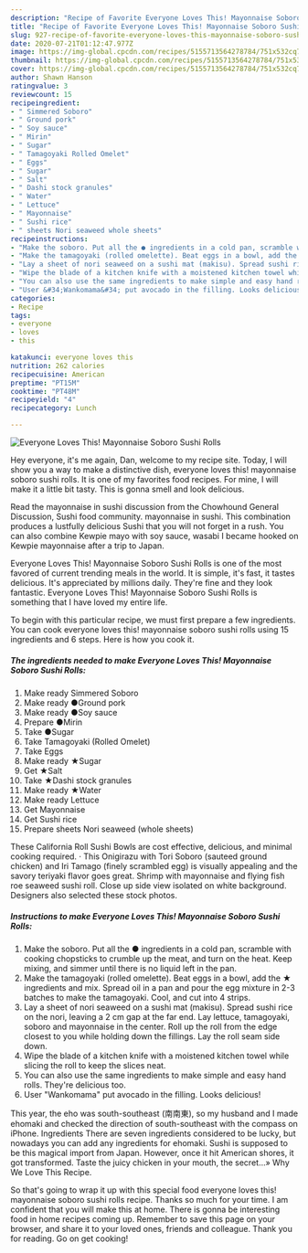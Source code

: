 ```yaml
---
description: "Recipe of Favorite Everyone Loves This! Mayonnaise Soboro Sushi Rolls"
title: "Recipe of Favorite Everyone Loves This! Mayonnaise Soboro Sushi Rolls"
slug: 927-recipe-of-favorite-everyone-loves-this-mayonnaise-soboro-sushi-rolls
date: 2020-07-21T01:12:47.977Z
image: https://img-global.cpcdn.com/recipes/5155713564278784/751x532cq70/everyone-loves-this-mayonnaise-soboro-sushi-rolls-recipe-main-photo.jpg
thumbnail: https://img-global.cpcdn.com/recipes/5155713564278784/751x532cq70/everyone-loves-this-mayonnaise-soboro-sushi-rolls-recipe-main-photo.jpg
cover: https://img-global.cpcdn.com/recipes/5155713564278784/751x532cq70/everyone-loves-this-mayonnaise-soboro-sushi-rolls-recipe-main-photo.jpg
author: Shawn Hanson
ratingvalue: 3
reviewcount: 15
recipeingredient:
- " Simmered Soboro"
- " Ground pork"
- " Soy sauce"
- " Mirin"
- " Sugar"
- " Tamagoyaki Rolled Omelet"
- " Eggs"
- " Sugar"
- " Salt"
- " Dashi stock granules"
- " Water"
- " Lettuce"
- " Mayonnaise"
- " Sushi rice"
- " sheets Nori seaweed whole sheets"
recipeinstructions:
- "Make the soboro. Put all the ● ingredients in a cold pan, scramble with cooking chopsticks to crumble up the meat, and turn on the heat. Keep mixing, and simmer until there is no liquid left in the pan."
- "Make the tamagoyaki (rolled omelette). Beat eggs in a bowl, add the ★ ingredients and mix. Spread oil in a pan and pour the egg mixture in 2-3 batches to make the tamagoyaki. Cool, and cut into 4 strips."
- "Lay a sheet of nori seaweed on a sushi mat (makisu). Spread sushi rice on the nori, leaving a 2 cm gap at the far end. Lay lettuce, tamagoyaki, soboro and mayonnaise in the center. Roll up the roll from the edge closest to you while holding down the fillings. Lay the roll seam side down."
- "Wipe the blade of a kitchen knife with a moistened kitchen towel while slicing the roll to keep the slices neat."
- "You can also use the same ingredients to make simple and easy hand rolls. They&#39;re delicious too."
- "User &#34;Wankomama&#34; put avocado in the filling. Looks delicious!"
categories:
- Recipe
tags:
- everyone
- loves
- this

katakunci: everyone loves this 
nutrition: 262 calories
recipecuisine: American
preptime: "PT15M"
cooktime: "PT48M"
recipeyield: "4"
recipecategory: Lunch

---
```



![Everyone Loves This! Mayonnaise Soboro Sushi Rolls](https://img-global.cpcdn.com/recipes/5155713564278784/751x532cq70/everyone-loves-this-mayonnaise-soboro-sushi-rolls-recipe-main-photo.jpg)

Hey everyone, it's me again, Dan, welcome to my recipe site. Today, I will show you a way to make a distinctive dish, everyone loves this! mayonnaise soboro sushi rolls. It is one of my favorites food recipes. For mine, I will make it a little bit tasty. This is gonna smell and look delicious.

Read the mayonnaise in sushi discussion from the Chowhound General Discussion, Sushi food community. mayonnaise in sushi. This combination produces a lustfully delicious Sushi that you will not forget in a rush. You can also combine Kewpie mayo with soy sauce, wasabi I became hooked on Kewpie mayonnaise after a trip to Japan.

Everyone Loves This! Mayonnaise Soboro Sushi Rolls is one of the most favored of current trending meals in the world. It is simple, it's fast, it tastes delicious. It's appreciated by millions daily. They're fine and they look fantastic. Everyone Loves This! Mayonnaise Soboro Sushi Rolls is something that I have loved my entire life.


To begin with this particular recipe, we must first prepare a few ingredients. You can cook everyone loves this! mayonnaise soboro sushi rolls using 15 ingredients and 6 steps. Here is how you cook it.

<!--inarticleads1-->

##### The ingredients needed to make Everyone Loves This! Mayonnaise Soboro Sushi Rolls:

1. Make ready  Simmered Soboro
1. Make ready  ●Ground pork
1. Make ready  ●Soy sauce
1. Prepare  ●Mirin
1. Take  ●Sugar
1. Take  Tamagoyaki (Rolled Omelet)
1. Take  Eggs
1. Make ready  ★Sugar
1. Get  ★Salt
1. Take  ★Dashi stock granules
1. Make ready  ★Water
1. Make ready  Lettuce
1. Get  Mayonnaise
1. Get  Sushi rice
1. Prepare  sheets Nori seaweed (whole sheets)


These California Roll Sushi Bowls are cost effective, delicious, and minimal cooking required. · This Onigirazu with Tori Soboro (sauteed ground chicken) and Iri Tamago (finely scrambled egg) is visually appealing and the savory teriyaki flavor goes great. Shrimp with mayonnaise and flying fish roe seaweed sushi roll. Close up side view isolated on white background. Designers also selected these stock photos. 

<!--inarticleads2-->

##### Instructions to make Everyone Loves This! Mayonnaise Soboro Sushi Rolls:

1. Make the soboro. Put all the ● ingredients in a cold pan, scramble with cooking chopsticks to crumble up the meat, and turn on the heat. Keep mixing, and simmer until there is no liquid left in the pan.
1. Make the tamagoyaki (rolled omelette). Beat eggs in a bowl, add the ★ ingredients and mix. Spread oil in a pan and pour the egg mixture in 2-3 batches to make the tamagoyaki. Cool, and cut into 4 strips.
1. Lay a sheet of nori seaweed on a sushi mat (makisu). Spread sushi rice on the nori, leaving a 2 cm gap at the far end. Lay lettuce, tamagoyaki, soboro and mayonnaise in the center. Roll up the roll from the edge closest to you while holding down the fillings. Lay the roll seam side down.
1. Wipe the blade of a kitchen knife with a moistened kitchen towel while slicing the roll to keep the slices neat.
1. You can also use the same ingredients to make simple and easy hand rolls. They&#39;re delicious too.
1. User &#34;Wankomama&#34; put avocado in the filling. Looks delicious!


This year, the eho was south-southeast (南南東), so my husband and I made ehomaki and checked the direction of south-southeast with the compass on iPhone. Ingredients There are seven ingredients considered to be lucky, but nowadays you can add any ingredients for ehomaki. Sushi is supposed to be this magical import from Japan. However, once it hit American shores, it got transformed. Taste the juicy chicken in your mouth, the secret…» Why We Love This Recipe. 

So that's going to wrap it up with this special food everyone loves this! mayonnaise soboro sushi rolls recipe. Thanks so much for your time. I am confident that you will make this at home. There is gonna be interesting food in home recipes coming up. Remember to save this page on your browser, and share it to your loved ones, friends and colleague. Thank you for reading. Go on get cooking!
